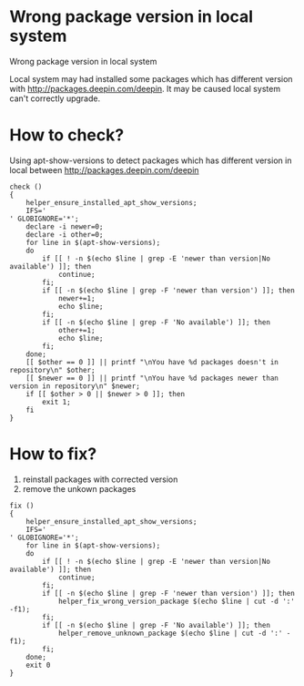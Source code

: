 # Wrong package version in local system
Wrong package version in local system

Local system may had installed some packages
which has different version with http://packages.deepin.com/deepin.
It may be caused local system can't correctly upgrade.

# How to check?
Using apt-show-versions to detect packages which has
different version in local between http://packages.deepin.com/deepin

```
check () 
{ 
    helper_ensure_installed_apt_show_versions;
    IFS='
' GLOBIGNORE='*';
    declare -i newer=0;
    declare -i other=0;
    for line in $(apt-show-versions);
    do
        if [[ ! -n $(echo $line | grep -E 'newer than version|No available') ]]; then
            continue;
        fi;
        if [[ -n $(echo $line | grep -F 'newer than version') ]]; then
            newer+=1;
            echo $line;
        fi;
        if [[ -n $(echo $line | grep -F 'No available') ]]; then
            other+=1;
            echo $line;
        fi;
    done;
    [[ $other == 0 ]] || printf "\nYou have %d packages doesn't in repository\n" $other;
    [[ $newer == 0 ]] || printf "\nYou have %d packages newer than version in repository\n" $newer;
    if [[ $other > 0 || $newer > 0 ]]; then
        exit 1;
    fi
}
```

# How to fix?
1. reinstall packages with corrected version
2. remove the unkown packages

```
fix () 
{ 
    helper_ensure_installed_apt_show_versions;
    IFS='
' GLOBIGNORE='*';
    for line in $(apt-show-versions);
    do
        if [[ ! -n $(echo $line | grep -E 'newer than version|No available') ]]; then
            continue;
        fi;
        if [[ -n $(echo $line | grep -F 'newer than version') ]]; then
            helper_fix_wrong_version_package $(echo $line | cut -d ':' -f1);
        fi;
        if [[ -n $(echo $line | grep -F 'No available') ]]; then
            helper_remove_unknown_package $(echo $line | cut -d ':' -f1);
        fi;
    done;
    exit 0
}
```

